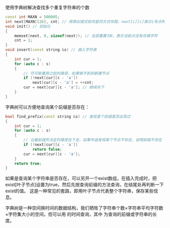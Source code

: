 使用字典树解决查找多个重复字符串的个数
```c++
const int MAXN = 500005;
int next[MAXN][26], cnt; // 用类似链式前向星的方式存图，next[i][c]表示i号点所连、存储字符为c+'a'的点的编号
void init() // 初始化
{
    memset(next, 0, sizeof(next)); // 全部重置为0，表示当前点没有存储字符
    cnt = 1;
}
void insert(const string &s) // 插入字符串
{
    int cur = 1;
    for (auto c : s)
    {
        // 尽可能重用之前的路径，如果做不到则新建节点
        if (!next[cur][c - 'a']) 
            next[cur][c - 'a'] = ++cnt; 
        cur = next[cur][c - 'a']; // 继续向下
    }
}
```
字典树可以方便地查询某个前缀是否存在：
```c++
bool find_prefix(const string &s) // 查找某个前缀是否出现过
{
    int cur = 1;
    for (auto c : s)
    {
        // 沿着前缀所决定的路径往下走，如果中途发现某个节点不存在，说明前缀不存在
        if (!next[cur][c - 'a'])
            return false;
        cur = next[cur][c - 'a'];
    }
    return true;
}
```
如果是查询某个字符串是否存在，可以另开一个exist数组，在插入完成时，把exist[叶子节点]设置为true，然后先按查询前缀的方法查询，在结尾处再判断一下exist的值。 这是一种常见的套路，即用叶子节点代表整个字符串，保存某些信息。

字典树是一种空间换时间的数据结构，我们牺牲了字符串个数×字符串平均字符数×字符集大小的空间，但可以用
的时间查询，其中
为查询的前缀或字符串的长度。